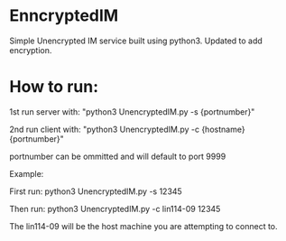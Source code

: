 # EnncryptedIM

Simple Unencrypted IM service built using python3.
Updated to add encryption.

# How to run:

1st run server with: "python3 UnencryptedIM.py -s {portnumber}"

2nd run client with: "python3 UnencryptedIM.py -c {hostname} {portnumber}"
  
  
  portnumber can be ommitted and will default to port 9999
  
  Example:
  
  First run: python3 UnencryptedIM.py -s 12345
  
  Then run: python3 UnencryptedIM.py -c lin114-09 12345
  
  The lin114-09 will be the host machine you are attempting to connect to.
